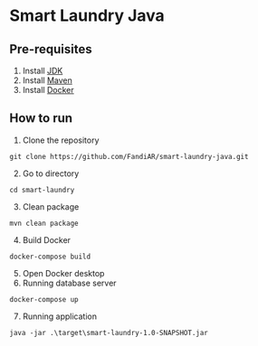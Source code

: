 # Smart Laundry Java

## Pre-requisites

1. Install [JDK](https://www.oracle.com/id/java/technologies/downloads/)
2. Install [Maven](https://maven.apache.org/download.cgi)
3. Install [Docker](https://www.docker.com/products/docker-desktop/)

## How to run

1. Clone the repository

```
git clone https://github.com/FandiAR/smart-laundry-java.git
```

2. Go to directory

```
cd smart-laundry
```

3. Clean package

```
mvn clean package
```

4. Build Docker

```
docker-compose build
```

5. Open Docker desktop
6. Running database server

```
docker-compose up
```

7. Running application

```
java -jar .\target\smart-laundry-1.0-SNAPSHOT.jar
```
